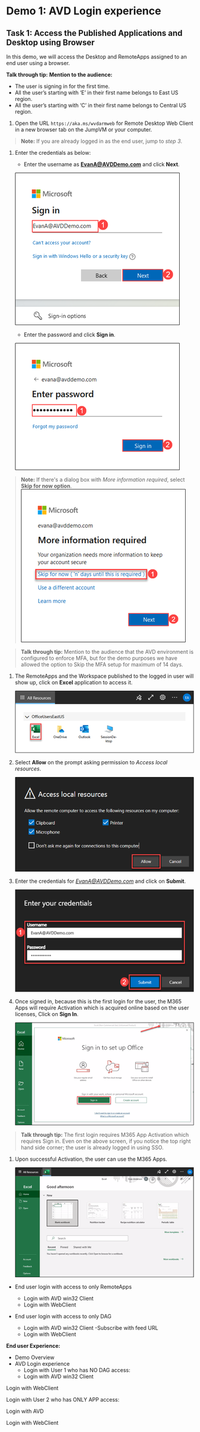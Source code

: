 # **Demo 1: AVD Login experience**


## **Task 1: Access the Published Applications and Desktop using Browser**

In this demo, we will access the Desktop and RemoteApps assigned to an end user using a browser.


**Talk through tip:**
   **Mention to the audience:**
 - The user is signing in for the first time. 
 - All the user’s starting with ‘E’ in their first name belongs to East US region. 
 - All the user’s starting with ‘C’ in their first name belongs to Central US region.

1. Open the URL `https://aka.ms/wvdarmweb` for Remote Desktop Web Client in a new browser tab on the JumpVM or your computer. 

>**Note:** If you are already logged in as the end user, jump to *step 3*.

1. Enter the credentials as below:

   - Enter the username as **EvanA@AVDDemo.com** and click **Next**.

   ![ws name.](media/img1.png)
   
   
   - Enter the password and click **Sign in**.

   ![ws name.](media/img2.png)


>**Note:** If there's a dialog box with *More information required*, select **Skip for now option**.
>![ws name.](media/img3.png)
>


>**Talk through tip:**
> Mention to the audience that the AVD environment is configured to enforce MFA, but for the demo purposes we have allowed the option to Skip the MFA setup for maximum of 14 days.


1. The RemoteApps and the Workspace published to the logged in user will show up, click on **Excel** application to access it.

   ![ws name.](media/img4.png)
   
1. Select **Allow** on the prompt asking permission to *Access local resources*.

   ![ws name.](media/img5.png)
   
1. Enter the credentials for *EvanA@AVDDemo.com* and click on **Submit**.

   ![ws name.](media/img6.png)

1. Once signed in, because this is the first login for the user, the M365 Apps will require Activation which is acquired online based on the user licenses, Click on **Sign In**.

   ![ws name.](media/img7.png)

>**Talk through tip:**
>The first login requires M365 App Activation which requires Sign in.
>Even on the above screen, if you notice the top right hand side corner; the user is already logged in using SSO.


1. Upon successful Activation, the user can use the M365 Apps. 

   ![ws name.](media/img8.png)


- End user login with access to only RemoteApps 
  - Login with AVD win32 Client 
  - Login with WebClient 


- End user login with access to only DAG
  - Login with AVD win32 Client 
    -Subscribe with feed URL 
  - Login with WebClient


**End user Experience:**
  - Demo Overview 
  - AVD Login experience 
    - Login with User 1 who has NO DAG access: 
    - Login with AVD win32 Client 

Login with WebClient 

Login with User 2 who has ONLY APP access: 

Login with AVD  

Login with WebClient 
